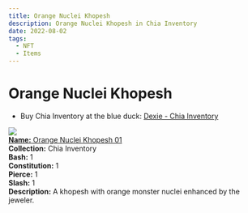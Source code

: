 ```yaml
---
title: Orange Nuclei Khopesh
description: Orange Nuclei Khopesh in Chia Inventory
date: 2022-08-02
tags:
  - NFT
  - Items
---
```


# Orange Nuclei Khopesh

- Buy Chia Inventory at the blue duck: [Dexie - Chia Inventory](https://dexie.space/offers/col16fpva26fhdjp2echs3cr7c30gzl7qe67hu9grtsjcqldz354asjsyzp6wx/xch)

<div class="item_thumbnail_detail">
<img src="https://jv2btzv3z6x3ms4ltnhd4lz2mczgsdmlrmwamktgyo6ttxq.arweave.net/TX-QZ5rvPr7-ZLi5_tOPi86YLJpDYuLLAYqZsO-9Od4"><br/>
<div><a href="https://www.spacescan.io/xch/coin/0xac1438b2cf5f5bd8c0556309e28864ebc2a36f7e6a10f33282bd8f15d51ca5c8"><strong>Name:</strong> Orange Nuclei Khopesh 01</a></div>
<div><strong>Collection:</strong> Chia Inventory</div>
<div><strong>Bash:</strong> 1</div>
<div><strong>Constitution:</strong> 1</div>
<div><strong>Pierce:</strong> 1</div>
<div><strong>Slash:</strong> 1</div>
<div><strong>Description:</strong> A khopesh with orange monster nuclei enhanced by the jeweler.</div>
</div>

